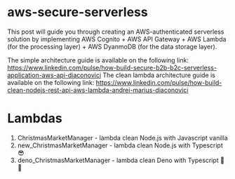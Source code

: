 # aws-secure-serverless
This post will guide you through creating an AWS-authenticated serverless solution by implementing AWS Cognito + AWS API Gateway + AWS Lambda (for the processing layer) + AWS DyanmoDB (for the data storage layer). 

The simple architecture guide is available on the following link: https://www.linkedin.com/pulse/how-build-secure-b2b-b2c-serverless-application-aws-api-diaconovici
The clean lambda architecture guide is available on the following link: https://www.linkedin.com/pulse/how-build-clean-nodejs-rest-api-aws-lambda-andrei-marius-diaconovici

# Lambdas
1. ChristmasMarketManager - lambda clean Node.js with Javascript vanilla
2. new_ChristmasMarketManager - lambda clean Node.js with Typescript 😎
3. deno_ChristmasMarketManager - lambda clean Deno with Typescript 🤯🤩
